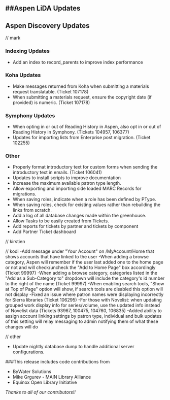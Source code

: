 ##Aspen LiDA Updates
- 

## Aspen Discovery Updates
// mark

### Indexing Updates
- Add an index to record_parents to improve index performance

### Koha Updates
- Make messages returned from Koha when submitting a materials request translatable. (Ticket 107178)
- When submitting a materials request, ensure the copyright date (if provided) is numeric. (Ticket 107178) 

### Symphony Updates
- When opting in or out of Reading History in Aspen, also opt in or out of Reading History in Symphony. (Tickets 104957, 106377)
- Updates for importing lists from Enterprise post migration. (Ticket 102255)

### Other
- Properly format introductory text for custom forms when sending the introductory text in emails. (Ticket 106041)
- Updates to install scripts to improve documentation
- Increase the maximum available patron type length. 
- Allow exporting and importing side loaded MARC Records for migrations.
- When saving roles, indicate when a role has been defined by PType. 
- When saving roles, check for existing values rather than rebuilding the links from scratch. 
- Add a log of all database changes made within the greenhouse. 
- Allow Tasks to be easily created from Tickets. 
- Add reports for tickets by partner and tickets by component
- Add Partner Ticket dashboard

// kirstien

// kodi
-Add message under "Your Account" on /MyAccount/Home that shows accounts that have linked to the user
-When adding a browse category, Aspen will remember if the user last added one to the home page or not and will check/uncheck the "Add to Home Page" box accordingly (Ticket 99997)
-When adding a browse category, categories listed in the "Add as a Sub-Category to" dropdown will include the category's id number to the right of the name (Ticket 99997)
-When enabling search tools, "Show at Top of Page" option will show, if search tools are disabled this option will not display
-Fixed an issue where patron names were displaying incorrectly for Sierra libraries (Ticket 106295)
-For those with Novelist: when updating grouped work display info for series/volume, use the updated info instead of Novelist data (Tickets 93967, 100475, 104760, 106835)
-Added ability to assign account linking settings by patron type, individual and bulk updates of this setting will relay messaging to admin notifying them of what these changes will do

// other
- Update nightly database dump to handle additional server configurations.

###This release includes code contributions from
- ByWater Solutions
- Mike Grgurev - MAIN Library Alliance
- Equinox Open Library Initiative

_Thanks to all of our contributors!!_